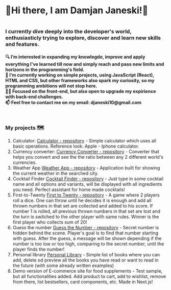 <h1>👋Hi there, I am Damjan Janeski!👋<h1>

<h3>
 I currently dive deeply into the developer's world, enthusiasticly trying to explore, discover and learn new skills and features. </br>
 </h3>
 <h4>
🔍 I’m interested in expanding my knowlegde, improve and apply everything I've learned till now and simply reach and pass new limits and horizons in the programming's field.</br>
‎‍💼 I’m currently working on simple projects, using JavaScript (React), HTML and CSS, but other frameworks also spark my curiosity, so my programming ambitions will not stop here.</br>
👨‍💻 Focused on the front-end, but also open to upgrade my expirience with back-end challenges. </br>
📫 Feel free to contact me on my email: djaneski10@gmail.com</p></br></h4>

### My projects 🗺️
1. Calculator: <a href='https://github.com/damjanjaneski/calculator'>Calculator - repository</a> - Simple calculator which uses all basic operations. Reference look: Apple - Iphone calculator.
2. Currency converter: <a href='https://github.com/damjanjaneski/currency-converter'>Currency Converter - repository</a> - Converter that helps you convert and see the the ratio between any 2 different world's currencies.
3. Weather App <a href='https://github.com/damjanjaneski/weather-app'>Weather App - repository</a> - Application built for showing the current weather in the searched city.
4. Cocktail Finder <a href='https://github.com/damjanjaneski/cocktail-finder'> Cocktail Finder - repository</a> - Just type in some cocktail name and all options and variants, will be displayed with all ingredients you need. Perfect assistant for home made cocktails!
5. First-to-Twenty <a href='https://github.com/damjanjaneski/first-to-twenty'>First to Twenty - repository</a> - A game where 2 players roll a dice. One can throw until he decides it is enough and add all thrown numbers in that set are collected and added to his score. If number 1 is rolled, all previous thrown numbers in that set are lost and the turn is switched to the other player with same rules. Winner is the first player who collects sum of 20!
6. Guess the number <a href='https://github.com/damjanjaneski/guess-the-number'>Guess the Number - repository</a> - Secret number is hidden behind the scene. Player's goal is to find that number starting with guess. After the guess, a message will be shown depending if the number is too low or too high, comparing to the secret number, until the player finds the number!
7. Personal library <a href='https://github.com/damjanjaneski/personal-library'>Personal Library</a> - Simple list of books where you can add, delete od preview all the books you have read or want to read in the future (with some already written examples)
8. Demo version of E-commerce site for food supplements <a href="https://github.com/damjanjaneski/own-project"></a> - Test sample, but all functionalities added. Add product to cart, add to wishlist, remove from there, list bestsellers, card components, etc. Made in Next.js! 

